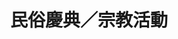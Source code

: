 ---
title: '民俗慶典／宗教活動'
pictures: '["https://raw.githubusercontent.com/chyushya/cms-content/main/content/resources/images/1648675562835-2604-1631-%E6%97%97%E5%B1%B1%E5%85%B1%E6%95%AC%E5%A0%82.JPG","https://raw.githubusercontent.com/chyushya/cms-content/main/content/resources/images/1648675563348-2592-1944-%E5%87%8C%E5%AE%B5%E5%AF%B6%E6%AE%BF%EF%BC%882%EF%BC%89.JPG","https://raw.githubusercontent.com/chyushya/cms-content/main/content/resources/images/1648675562741-1151-754-%E6%85%B6%E7%A5%9D%E4%B8%AD%E8%8F%AF%E4%BD%9B%E6%95%99%E6%AF%94%E4%B8%98%E5%B0%BC%E5%8D%94%E9%80%B2%E6%9C%83%E5%89%B5%E6%9C%8320%E9%80%B1%E5%B9%B4%E6%9A%A8%E9%A0%92%E7%99%BC%E7%AC%AC%E4%B8%80%E5%B1%86%E4%B8%96%E7%95%8C%E4%BD%9B%E6%95%99%E5%82%91%E5%87%BA%E6%AF%94%E4%B8%98%E5%B0%BC%E8%B2%A2%E7%8D%BB%E8%A1%A8%E6%8F%9A%E7%8D%8E.jpg","https://raw.githubusercontent.com/chyushya/cms-content/main/content/resources/images/1648675563517-2248-1723-%E6%9D%B1%E5%8D%97%E4%BA%9E%E7%A5%88%E7%A6%8F%E6%81%AF%E7%81%BD%E6%B7%A8%E5%AE%89%E5%A4%A7%E6%B3%95%E6%9C%83%EF%BC%881%EF%BC%89.JPG","https://raw.githubusercontent.com/chyushya/cms-content/main/content/resources/images/1648675562786-1477-902-%E6%96%B0%E5%8C%97%E7%87%88%E6%9C%83.jpg","https://raw.githubusercontent.com/chyushya/cms-content/main/content/resources/images/1648675563759-4134-2746-%E9%97%9C%E5%85%AC%E9%80%A0%E5%9E%8B.jpg","https://raw.githubusercontent.com/chyushya/cms-content/main/content/resources/images/1648675563637-3648-2056-%E5%8F%B0%E7%81%A3%E7%9C%81%E4%BD%9B%E6%95%99%E6%9C%8399%E5%B9%B4%E5%BA%A6%E8%81%AF%E5%90%88%E5%90%84%E7%95%8C%E5%95%9F%E5%BB%BA%E8%AD%B7%E5%9C%8B%E6%81%AF%E7%81%BD%E5%BF%B5%E4%BD%9B%E9%BB%9E%E7%87%88%E7%A5%88%E7%A6%8F%E5%A4%A7%E6%B3%95%E6%9C%83%EF%BC%882%EF%BC%89.JPG","https://raw.githubusercontent.com/chyushya/cms-content/main/content/resources/images/1648675564000-3264-2448-%E5%8F%B0%E5%8C%97%E5%B8%82%E7%BE%A9%E6%B0%91%E7%A5%AD.jpg","https://raw.githubusercontent.com/chyushya/cms-content/main/content/resources/images/1648675562939-2075-1476-2007%E6%88%B2%E7%8D%85%E7%94%B2%E8%97%9D%E8%A1%93%E7%AF%80.jpg","https://raw.githubusercontent.com/chyushya/cms-content/main/content/resources/images/1648675563024-2186-1569-%E4%BD%9B%E9%99%80%E8%81%96%E8%AA%95%E8%81%AF%E5%90%88%E8%88%89%E8%BE%A6%E6%B5%B4%E4%BD%9B%E5%A4%A7%E5%85%B8%E3%80%81%E5%9C%92%E9%81%8A%E6%9C%83%E6%9A%A8%E8%90%AC%E4%BA%BA%E5%81%A5%E5%BA%B7%E8%B7%AF%E8%B7%91.jpg","https://raw.githubusercontent.com/chyushya/cms-content/main/content/resources/images/1648675563130-2877-2111-%E8%8A%B1%E8%93%AE.%20%E6%B5%B8%E4%BF%A1%E6%9C%83.jpg","https://raw.githubusercontent.com/chyushya/cms-content/main/content/resources/images/1648675564434-3833-2764-%E9%AB%98%E9%9B%84%E7%87%88%E6%9C%83.jpg","https://raw.githubusercontent.com/chyushya/cms-content/main/content/resources/images/1648675564199-3648-2056-101%E5%B9%B4%E5%BA%A6%E5%95%9F%E5%BB%BA%E6%85%88%E6%82%B2%E4%B8%89%E6%98%A7%E6%B0%B4%E6%87%BA%E8%AD%B7%E5%9C%8B%E7%A5%88%E5%AE%89%E6%B6%88%E7%81%BD%E8%B6%85%E8%96%A6%E5%A4%A7%E6%B3%95%E6%9C%83.JPG"]'
---